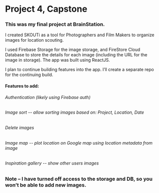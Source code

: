 # Project 4, Capstone

### This was my final project at BrainStation.

I created SKOUTi as a tool for Photographers and Film Makers to organize images for location scouting. 

I used Firebase Storage for the image storage, and FireStore Cloud Database to store the details for each image (including the URL for the image in storage). The app was built using ReactJS.


I plan to continue building features into the app. I’ll create a separate repo for the continuing build.

#### Features to add:

###### Authentication (likely using Firebase auth)
###### Image sort -- allow sorting images based on: Project, Location, Date
###### Delete images
###### Image map -- plot location on Google map using location metadata from image 
###### Inspiration gallery -- show other users images 




### Note – I have turned off access to the storage and DB, so you won’t be able to add new images.

